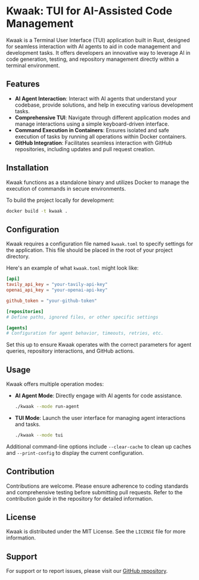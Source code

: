 # Kwaak: TUI for AI-Assisted Code Management

Kwaak is a Terminal User Interface (TUI) application built in Rust, designed for seamless interaction with AI agents to aid in code management and development tasks. It offers developers an innovative way to leverage AI in code generation, testing, and repository management directly within a terminal environment.

## Features

- **AI Agent Interaction**: Interact with AI agents that understand your codebase, provide solutions, and help in executing various development tasks.
- **Comprehensive TUI**: Navigate through different application modes and manage interactions using a simple keyboard-driven interface.
- **Command Execution in Containers**: Ensures isolated and safe execution of tasks by running all operations within Docker containers.
- **GitHub Integration**: Facilitates seamless interaction with GitHub repositories, including updates and pull request creation.

## Installation

Kwaak functions as a standalone binary and utilizes Docker to manage the execution of commands in secure environments.

To build the project locally for development:

```bash
docker build -t kwaak .
```

## Configuration

Kwaak requires a configuration file named `kwaak.toml` to specify settings for the application. This file should be placed in the root of your project directory.

Here's an example of what `kwaak.toml` might look like:

```toml
[api]
tavily_api_key = "your-tavily-api-key"
openai_api_key = "your-openai-api-key"

github_token = "your-github-token"

[repositories]
# Define paths, ignored files, or other specific settings

[agents]
# Configuration for agent behavior, timeouts, retries, etc.
```

Set this up to ensure Kwaak operates with the correct parameters for agent queries, repository interactions, and GitHub actions.

## Usage

Kwaak offers multiple operation modes:

- **AI Agent Mode**: Directly engage with AI agents for code assistance.
  ```bash
  ./kwaak --mode run-agent
  ```

- **TUI Mode**: Launch the user interface for managing agent interactions and tasks.
  ```bash
  ./kwaak --mode tui
  ```

Additional command-line options include `--clear-cache` to clean up caches and `--print-config` to display the current configuration.

## Contribution

Contributions are welcome. Please ensure adherence to coding standards and comprehensive testing before submitting pull requests. Refer to the contribution guide in the repository for detailed information.

## License

Kwaak is distributed under the MIT License. See the `LICENSE` file for more information.

## Support

For support or to report issues, please visit our [GitHub repository](https://github.com/user/repo).
